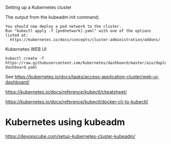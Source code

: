 Setting up a Kubernetes cluster

The output from the kubeadm init command;
```
You should now deploy a pod network to the cluster.
Run "kubectl apply -f [podnetwork].yaml" with one of the options listed at:
  https://kubernetes.io/docs/concepts/cluster-administration/addons/
```

Kubernetes WEB UI
```
kubectl create -f https://raw.githubusercontent.com/kubernetes/dashboard/master/aio/deploy/recommended/kubernetes-dashboard.yaml
```

See https://kubernetes.io/docs/tasks/access-application-cluster/web-ui-dashboard/

https://kubernetes.io/docs/reference/kubectl/cheatsheet/

https://kubernetes.io/docs/reference/kubectl/docker-cli-to-kubectl/


# Kubernetes using kubeadm
https://devopscube.com/setup-kubernetes-cluster-kubeadm/
